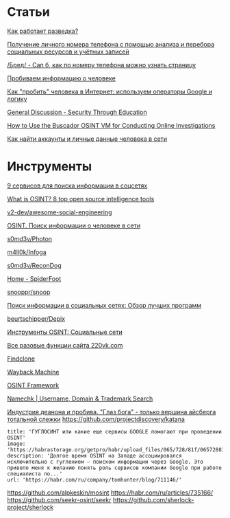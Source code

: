 # Статьи

[Как работает разведка?](https://vk.com/@darkwebex-kak-rabotaet-razvedka)

[Получение личного номера телефона с помощью анализа и перебора социальных ресурсов и учётных записей](https://habr.com/en/post/347302/)

[/Бред/ - Сап б, как по номеру телефона можно узнать страницу](https://2ch.hk/b/arch/2017-07-02/res/156335032.html)

[Пробиваем информацию о человеке](https://vk.com/@fsocl3ty-probivaem-informaciu-o-cheloveke)

[Как "пробить" человека в Интернет: используем операторы Google и логику](https://habr.com/ru/company/npoechelon/blog/321754/)

[General Discussion - Security Through Education](https://www.social-engineer.org/framework/general-discussion/)

[How to Use the Buscador OSINT VM for Conducting Online Investigations](https://null-byte.wonderhowto.com/how-to/use-buscador-osint-vm-for-conducting-online-investigations-0186611/)

[Как найти аккаунты и личные данные человека в сети](https://7dogs.livejournal.com/420941.html)

# Инструменты

[9 сервисов для поиска информации в соцсетях](https://vk.com/@darkwebex-9-servisov-dlya-poiska-informacii-v-socsetyah)

[What is OSINT? 8 top open source intelligence tools](https://www.csoonline.com/article/3445357/what-is-osint-top-open-source-intelligence-tools.html)

[v2-dev/awesome-social-engineering](https://github.com/v2-dev/awesome-social-engineering)

[OSINT. Поиск информации о человеке в сети](https://zen.yandex.ru/media/imonfire_official/osint-poisk-informacii-o-cheloveke-v-seti-5b1abe4ceb269500a877e0e2)

[s0md3v/Photon](https://github.com/s0md3v/Photon)

[m4ll0k/Infoga](https://github.com/m4ll0k/Infoga)

[s0md3v/ReconDog](https://github.com/s0md3v/ReconDog)

[Home - SpiderFoot](https://www.spiderfoot.net/)

[snooppr/snoop](https://github.com/snooppr/snoop)

[Поиск информации в социальных сетях: Обзор лучших программ](https://vk.com/@fsocl3ty-poisk-informacii-v-socialnyh-setyah-obzor-luchshih-programm)

[beurtschipper/Depix](https://github.com/beurtschipper/Depix)

[Инструменты OSINT: Социальные сети](https://habr.com/en/company/timeweb/blog/596189/)

[Все разовые функции сайта 220vk.com](https://220vk.com/all)

[Findclone](https://findclone.ru/)

[Wayback Machine](https://web.archive.org/)

[OSINT Framework](https://osintframework.com/)

[Namechk | Username, Domain & Trademark Search](https://namechk.com/)

[Индустрия деанона и пробива. "Глаз бога" - только вершина айсберга тотальной слежки](https://habr.com/en/company/globalsign/blog/569234/)
https://github.com/projectdiscovery/katana

```embed
title: 'ГУГЛОСИНТ или какие еще сервисы GOOGLE помогают при проведении OSINT'
image: 'https://habrastorage.org/getpro/habr/upload_files/065/728/81f/06572881ff777a97a7a054831e85b280.png'
description: 'Долгое время OSINT на Западе ассоциировался исключительно с гуглением — поиском информации через Google. Это привело меня к желанию понять роль сервисов компании Google при работе специалиста по...'
url: 'https://habr.com/ru/company/tomhunter/blog/711146/'
```

https://github.com/alpkeskin/mosint
https://habr.com/ru/articles/735166/
https://github.com/seekr-osint/seekr
https://github.com/sherlock-project/sherlock
